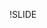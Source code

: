 !SLIDE
<!-- What's big data, what are people doing with big data, more
features apache hadoop (throughput) + anatomy (namenode, tasknode),
zookeeper etc, Storm, batched + real time -->
